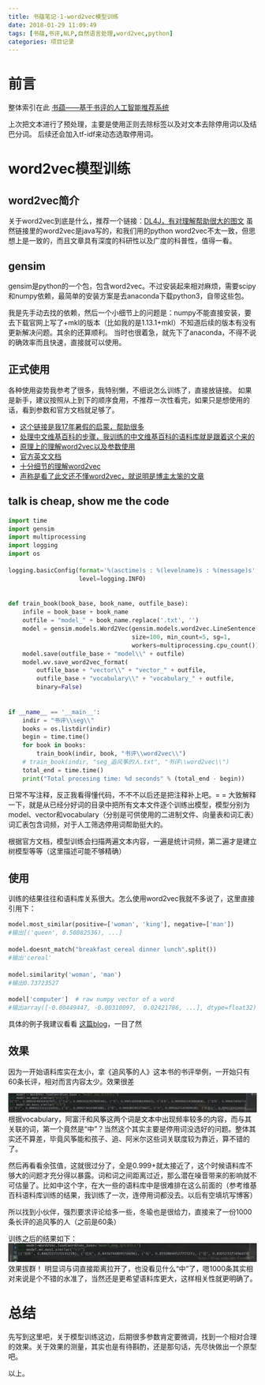 ```yaml
---
title: 书蕴笔记-1-word2vec模型训练
date: 2018-01-29 11:09:49
tags: [书蕴,书评,NLP,自然语言处理,word2vec,python]
categories: 项目记录
---
```


# 前言
整体索引在此 
[书蕴——基于书评的人工智能推荐系统](http://blog.csdn.net/core00077/article/details/79184183)

上次把文本进行了预处理，主要是使用正则去除标签以及对文本去除停用词以及结巴分词。
后续还会加入tf-idf来动态选取停用词。

# word2vec模型训练

## word2vec简介
关于word2vec到底是什么，推荐一个链接：[DL4J，有对理解帮助很大的图文](https://deeplearning4j.org/cn/word2vec)
虽然链接里的word2vec是java写的，和我们用的python word2vec不太一致，但思想上是一致的，而且文章具有深度的科研性以及广度的科普性，值得一看。

<!-- more -->

## gensim

gensim是python的一个包，包含word2vec。不过安装起来相对麻烦，需要scipy和numpy依赖，最简单的安装方案是去anaconda下载python3，自带这些包。

我是先手动去找的依赖，然后一个小细节上的问题是：numpy不能直接安装，要去下载官网上写了+mkl的版本（比如我的是1.13.1+mkl）不知道后续的版本有没有更新解决问题。其余的还算顺利。
当时也很着急，就先下了anaconda，不得不说的确效率而且快速，直接就可以使用。

## 正式使用
各种使用姿势我参考了很多，我特别懒，不细说怎么训练了，直接放链接。
如果是新手，建议按照从上到下的顺序食用，不推荐一次性看完，如果只是想使用的话，看到参数和官方文档就足够了。

- [这个链接是我17年暑假的启蒙，帮助很多](http://www.52nlp.cn/%E7%BB%B4%E5%9F%BA%E7%99%BE%E7%A7%91%E8%AF%AD%E6%96%99%E4%B8%AD%E7%9A%84%E8%AF%8D%E8%AF%AD%E7%9B%B8%E4%BC%BC%E5%BA%A6%E6%8E%A2%E7%B4%A2)
- [处理中文维基百科的步骤，我训练的中文维基百科的语料库就是跟着这个来的](https://segmentfault.com/a/1190000010129248)
- [原理上的理解word2vec以及参数使用](http://blog.csdn.net/zl_best/article/details/53433072)
- [官方英文文档](https://radimrehurek.com/gensim/models/word2vec.html)
- [十分细节的理解word2vec](http://blog.csdn.net/questionfish/article/details/46725475)
- [声称是看了此文还不懂word2vec，就说明是博主太笨的文章](http://www.sohu.com/a/128794834_211120)

## talk is cheap, show me the code
```python
import time
import gensim
import multiprocessing
import logging
import os

logging.basicConfig(format='%(asctime)s : %(levelname)s : %(message)s',
                    level=logging.INFO)


def train_book(book_base, book_name, outfile_base):
    infile = book_base + book_name
    outfile = "model_" + book_name.replace('.txt', '')
    model = gensim.models.Word2Vec(gensim.models.word2vec.LineSentence(infile),
                                   size=100, min_count=5, sg=1,
                                   workers=multiprocessing.cpu_count())
    model.save(outfile_base + "model\\" + outfile)
    model.wv.save_word2vec_format(
        outfile_base + "vector\\" + "vector_" + outfile,
        outfile_base + "vocabulary\\" + "vocabulary_" + outfile,
        binary=False)


if __name__ == '__main__':
    indir = "书评\\seg\\"
    books = os.listdir(indir)
    begin = time.time()
    for book in books:
        train_book(indir, book, "书评\\word2vec\\")
    # train_book(indir, "seg_追风筝的人.txt", "书评\\word2vec\\")
    total_end = time.time()
    print("Total procesing time: %d seconds" % (total_end - begin))
```
日常不写注释，反正我看得懂代码，不不不以后还是把注释补上吧。= =
大致解释一下，就是从已经分好词的目录中把所有文本文件逐个训练出模型，模型分别为model、vector和vocabulary（分别是可供使用的二进制文件、向量表和词汇表）词汇表包含词频，对于人工筛选停用词帮助挺大的。

根据官方文档，模型训练会扫描两遍文本内容，一遍是统计词频，第二遍才是建立树模型等等（这里描述可能不够精确）
## 使用
训练的结果往往和语料库关系很大。怎么使用word2vec我就不多说了，这里直接引用下：
```python
model.most_similar(positive=['woman', 'king'], negative=['man'])  
#输出[('queen', 0.50882536), ...]  
  
model.doesnt_match("breakfast cereal dinner lunch".split())  
#输出'cereal'  
  
model.similarity('woman', 'man')  
#输出0.73723527  
  
model['computer']  # raw numpy vector of a word  
#输出array([-0.00449447, -0.00310097,  0.02421786, ...], dtype=float32)  
```
具体的例子我建议看看 [这篇blog](http://blog.csdn.net/mebiuw/article/details/52303622)，一目了然

## 效果
因为一开始语料库实在太小，拿《追风筝的人》这本书的书评举例，一开始只有60条长评，相对而言内容太少。效果很差

![](书蕴笔记-1-word2vec模型训练/20180129105422412.png)
根据vocabulary，阿富汗和风筝这两个词是文本中出现频率较多的内容，而与其关联的词，第一个竟然是“中”？当然这个其实主要是停用词没选好的问题。整体其实还不算差，毕竟风筝能和孩子、追、阿米尔这些词关联度较为靠近，算不错的了。

然后再看看余弦值，这就很过分了，全是0.999+就太接近了，这个时候语料库不够大的问题才充分得以暴露。词和词之间距离过近，那么潜在噪音带来的影响就不可估量了。比如中这个字，在大一些的语料库中是很难排在这么前面的（参考维基百科语料库训练的结果，我训练了一次，连停用词都没去。以后有空填坑写博客）

所以找到小伙伴，强烈要求评论给多一些，冬瑜也是很给力，直接来了一份1000条长评的追风筝的人（之前是60条）

训练之后的结果如下：
![](书蕴笔记-1-word2vec模型训练/20180129110401816.png)
效果拔群！
明显词与词直接距离拉开了，也没看见什么“中”了，嗯1000条其实相对来说是个不错的水准了，当然还是更希望语料库更大，这样相关性就更明确了。

# 总结
先写到这里吧，关于模型训练这边，后期很多参数肯定要微调，找到一个相对合理的效果。关于效果的测量，其实也是有待斟酌，还是那句话，先尽快做出一个原型吧。

以上。